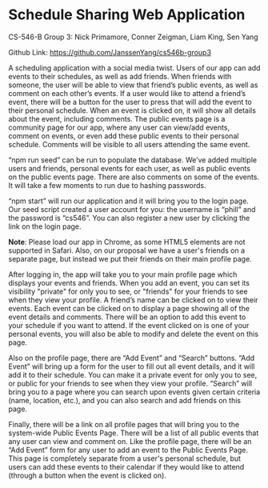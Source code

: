 # Schedule Sharing Web Application

CS-546-B Group 3:
Nick Primamore, Conner Zeigman, Liam King, Sen Yang

Github Link: https://github.com/JanssenYang/cs546b-group3

A scheduling application with a social media twist. Users of our app can add events to their schedules, as well as add friends. When friends with someone, the user will be able to view that friend’s public events, as well as comment on each other’s events. If a user would like to attend a friend’s event, there will be a button for the user to press that will add the event to their personal schedule. When an event is clicked on, it will show all details about the event, including comments. The public events page is a community page for our app, where any user can view/add events, comment on events, or even add these public events to their personal schedule. Comments will be visible to all users attending the same event.

“npm run seed” can be run to populate the database. We’ve added multiple users and friends, personal events for each user, as well as public events on the public events page. There are also comments on some of the events. It will take a few moments to run due to hashing passwords.

“npm start” will run our application and it will bring you to the login page. Our seed script created a user account for you: the username is “phill” and the password is “cs546”. You can also register a new user by clicking the link on the login page.

**Note**: Please load our app in Chrome, as some HTML5 elements are not supported in Safari. Also, on our proposal we have a user's friends on a separate page, but instead we put their friends on their main profile page.

After logging in, the app will take you to your main profile page which displays your events and friends. When you add an event, you can set its visibility "private" for only you to see, or "friends" for your friends to see when they view your profile. A friend’s name can be clicked on to view their events. Each event can be clicked on to display a page showing all of the event details and comments. There will be an option to add this event to your schedule if you want to attend. If the event clicked on is one of your personal events, you will also be able to modify and delete the event on this page. 

Also on the profile page, there are “Add Event” and “Search” buttons. “Add Event” will bring up a form for the user to fill out all event details, and it will add it to their schedule. You can make it a private event for only you to see, or public for your friends to see when they view your profile. “Search” will bring you to a page where you can search upon events given certain criteria (name, location, etc.), and you can also search and add friends on this page.

Finally, there will be a link on all profile pages that will bring you to the system-wide Public Events Page. There will be a list of all public events that any user can view and comment on. Like the profile page, there will be an “Add Event” form for any user to add an event to the Public Events Page. This page is completely separate from a user's personal schedule, but users can add these events to their calendar if they would like to attend (through a button when the event is clicked on).